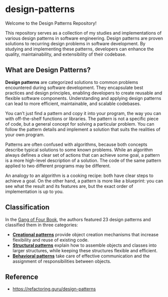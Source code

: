 # design-patterns

Welcome to the Design Patterns Repository!

This repository serves as a collection of my studies and implementations of various design patterns in software engineering. Design patterns are proven solutions to recurring design problems in software development. By studying and implementing these patterns, developers can enhance the quality, maintainability, and extensibility of their codebase.

## What are Design Patterns?

**Design patterns** are categorized solutions to common problems encountered during software development. They encapsulate best practices and design principles, enabling developers to create reusable and flexible software components. Understanding and applying design patterns can lead to more efficient, maintainable, and scalable codebases.

You can’t just find a pattern and copy it into your program, the way you can with off-the-shelf functions or libraries. The pattern is not a specific piece of code, but a general concept for solving a particular problem. You can follow the pattern details and implement a solution that suits the realities of your own program.

Patterns are often confused with algorithms, because both concepts describe typical solutions to some known problems. While an algorithm always defines a clear set of actions that can achieve some goal, a pattern is a more high-level description of a solution. The code of the same pattern applied to two different programs may be different.

An analogy to an algorithm is a cooking recipe: both have clear steps to achieve a goal. On the other hand, a pattern is more like a blueprint: you can see what the result and its features are, but the exact order of implementation is up to you.

## Classification

In the [Gang of Four Book](https://www.amazon.com/gp/product/0201633612/), the authors featured 23 design patterns and classified them in three categories:

- [**Creational patterns**](/src/creational/) provide object creation mechanisms that increase flexibility and reuse of existing code.
- [**Structural patterns**](/src/structural/) explain how to assemble objects and classes into larger structures, while keeping these structures flexible and efficient.
- [**Behavioral patterns**](/src/behavioral/) take care of effective communication and the assignment of responsibilities between objects.

## Reference

- https://refactoring.guru/design-patterns
